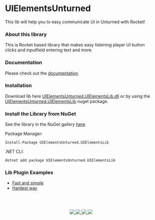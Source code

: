 # UIElementsUnturned
This lib will help you to easy communicate UI in Unturned with Rocket!

### About this library
This is Rocket based library that makes easy listening player UI button clicks and inputfield entering text and more.

### Documentation
Please check out the [documentation](https://sunnamed.gitbook.io/uielementsunturned/).

### Installation
Download lib here [UIElementsUnturned.UIElementsLib.dll](https://github.com/sunnamed434/UIElementsUnturned/releases) or by using the [UIElementsUnturned.UIElementsLib](https://www.nuget.org/packages/UIElementsUnturned.UIElementsLib/) nuget package.

### Install the Library from NuGet
See the library in the NuGet gallery [here](https://www.nuget.org/packages/UIElementsUnturned.UIElementsLib/).

Package Manager:
````
Install-Package UIElementsUnturned.UIElementsLib
````

.NET CLI:
````
dotnet add package UIElementsUnturned.UIElementsLib
````

### Lib Plugin Examples
* [Fast and simple](https://github.com/sunnamed434/UIElementsUnturned/blob/main/Plugin%20Examples/FAST%26SIMPLE_EXAMPLE.md)
* [Hardest way](https://github.com/sunnamed434/UIElementsUnturned/blob/main/Plugin%20Examples/HARD_EXAMPLE.md)

<br>&nbsp;

<p align="center">
	<a href="../../releases/latest">
		<img src="https://img.shields.io/github/v/release/sunnamed434/UIElementsUnturned?style=flat" />
	</a>
	<a href="https://www.nuget.org/packages/UIElementsUnturned.UIElementsLib/">
		<img src="https://img.shields.io/nuget/v/UIElementsUnturned.UIElementsLib?style=flat" />
	</a>
	<a href="https://sunnamed.gitbook.io/uielementsunturned/">
		<img src="https://img.shields.io/badge/documentation-%F0%9F%94%8D-blue?style=flat" />
	</a>
	<a href="../../blob/master/LICENSE/">
		<img src="https://img.shields.io/github/license/sunnamed434/UIElementsUnturned?style=flat" />
	</a>
</p>